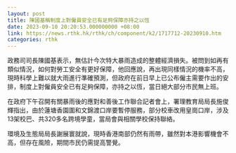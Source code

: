 ```yaml
---
layout: post
title: 陳國基稱制度上對僱員安全已有足夠保障亦持之以恆
date: 2023-09-10 20:20:53.000000000 +08:00
link: https://news.rthk.hk/rthk/ch/component/k2/1717712-20230910.htm
categories: rthk
---
```


政務司司長陳國基表示，無估計今次特大暴雨造成的整體經濟損失。被問到如再有類似情況，如何對勞工安全有更好保障，他回應說，再出現同樣情況的機率不高，現時科學上難以就大雨進行準確預測，但政府在前日早上已公布僱主需要作出的安排，制度上對僱員安全已有足夠保障，亦持之以恆，當日絕大部分市民無上班。

在政府下午召開有關暴雨後的應對和善後工作聯合記者會上，署理教育局局長施俊輝指出，由於蓮塘香園圍和文錦渡口岸要暫停服務，部分校車改用皇崗口岸，涉及13架校巴、共320多名跨境學童，當局會與相關學校保持聯絡。

環境及生態局局長謝展寰就說，現時香港南部仍然有雨帶，雖然對本港影響機會不高，但存在風險，期間市民仍需提高警覺。
